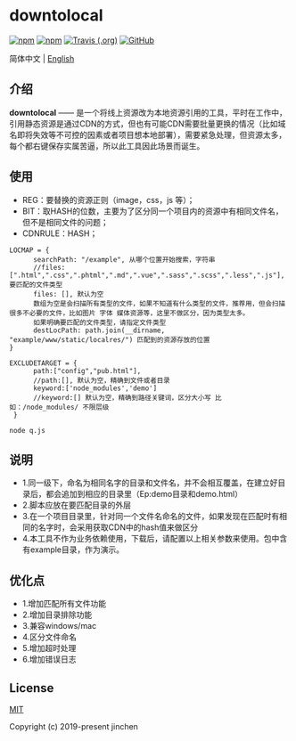 # downtolocal
[![npm](https://img.shields.io/npm/v/downtolocal)](https://www.npmjs.com/package/downtolocal) [![npm](https://img.shields.io/npm/dw/downtolocal?style=flat)](https://www.npmjs.com/package/downtolocal) [![Travis (.org)](https://img.shields.io/travis/gitkingchen/downtolocal)](https://travis-ci.org/gitkingchen/downtolocal) [![GitHub](https://img.shields.io/github/license/gitkingchen/downtolocal)](https://github.com/gitkingchen/downtolocal/blob/master/LICENSE)

简体中文 | [English](./README.en.md) 

## 介绍
**downtolocal** —— 是一个将线上资源改为本地资源引用的工具，平时在工作中，引用静态资源是通过CDN的方式，但也有可能CDN需要批量更换的情况（比如域名即将失效等不可控的因素或者项目想本地部署），需要紧急处理，但资源太多，每个都右键保存实属苦逼，所以此工具因此场景而诞生。
## 使用
- REG：要替换的资源正则（image，css，js 等）；
- BIT：取HASH的位数，主要为了区分同一个项目内的资源中有相同文件名，但不是相同文件的问题；
- CDNRULE：HASH；
```
LOCMAP = {
      searchPath: "/example", 从哪个位置开始搜索，字符串
      //files: [".html",".css",".phtml",".md",".vue",".sass",".scss",".less",".js"], 要匹配的文件类型
      files: [], 默认为空
      数组为空是会扫描所有类型的文件，如果不知道有什么类型的文件，推荐用，但会扫描很多不必要的文件，比如图片 字体 媒体资源等，这里不做区分，因为类型太多。
      如果明确要匹配的文件类型，请指定文件类型
      destLocPath: path.join(__dirname, "example/www/static/localres/") 匹配到的资源存放的位置
}
```
    
    
```
EXCLUDETARGET = {
      path:["config","pub.html"],
      //path:[], 默认为空，精确到文件或者目录
      keyword:['node_modules','demo'] 
      //keyword:[] 默认为空，精确到路径关键词，区分大小写 比如：/node_modules/ 不限层级
 }
```

```
node q.js
```

## 说明
- 1.同一级下，命名为相同名字的目录和文件名，并不会相互覆盖，在建立好目录后，都会追加到相应的目录里（Ep:demo目录和demo.html）
- 2.脚本应放在要匹配目录的外层
- 3.在一个项目目录里，针对同一个文件名命名的文件，如果发现在匹配时有相同的名字时，会采用获取CDN中的hash值来做区分
- 4.本工具不作为业务依赖使用，下载后，请配置以上相关参数来使用。包中含有example目录，作为演示。

## 优化点
- 1.增加匹配所有文件功能    
- 2.增加目录排除功能
- 3.兼容windows/mac
- 4.区分文件命名
- 5.增加超时处理
- 6.增加错误日志

## License

[MIT](https://github.com/gitkingchen/downtolocal/blob/master/LICENSE)

Copyright (c) 2019-present jinchen